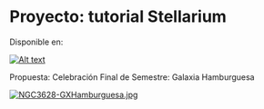 # Proyecto: tutorial Stellarium

Disponible en:

[![Alt text](https://img.youtube.com/vi/o-aFKlFSXiM/0.jpg)](https://www.youtube.com/watch?v=o-aFKlFSXiM&t=2s)

Propuesta: Celebración Final de Semestre: Galaxia Hamburguesa

[![NGC3628-GXHamburguesa.jpg](https://i.postimg.cc/YCMs5dvV/NGC3628-GXHamburguesa.jpg)](https://postimg.cc/0bXnmddd)
